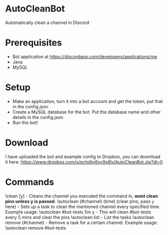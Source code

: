 # AutoCleanBot
Automatically clean a channel in DIscord

# Prerequisites
* Bot application at https://discordapp.com/developers/applications/me
* Java
* MySQL

# Setup
* Make an application, turn it into a bot account and get the token, put that in the config.json
* Create a MySQL database for the bot. Put the database name and other details in the config.json
* Run the bot!

# Download
I have uploaded the bot and example config to Dropbox, you can download it here: https://www.dropbox.com/s/pchdiiy6vx9x6lv/AutoCleanBot.zip?dl=0

# Commands
!clean \[y\] - Cleans the channel you executed the command in, **wont clean pins unless y is passed**.
!autoclean (#channel) (time) (clear pins, pass `y` here) - Sets up a task to clean the mentioned channel every specified time. Example usage: !autoclean #bot-tests 5m y - This will clean #bot-tests every 5 mins and clear the pins
!autoclean list - List the tasks
!autoclean remove (#channel) - Remove a task for a certain channel. Example usage: !autoclean remove #bot-tests
